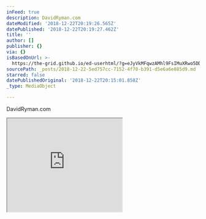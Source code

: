 ```yaml
---
inFeed: true
description: DavidRyman.com
dateModified: '2018-12-22T20:19:26.565Z'
datePublished: '2018-12-22T20:19:27.462Z'
title: ''
author: []
publisher: {}
via: {}
isBasedOnUrl: >-
  https://the-grid.github.io/ed-userhtml/?g=eJyVkMFqwzAMhl9FsIMuXRwo5DDqXvoQPau2lhjs2MhOTd--TtsctsNYQUjww6__kw4ujHCJYlk09ghZjMaplJS_lKq1dtkVTuIMd1FGVZ0duWRllaWrs3ILNHcmhi7NIwL5ovHMl9UD5yhlghN5s3gqURCWzIGSxo-c2sTjoXWYKbDGTSFhgjxRappxYjwjmNjwssah37Xa96-cH2BgYyA3w5X80iyT8PefZzwZP-vK-OuUf1EMG8VrEzw2vUnRkhSsPzjeAYOTh9M
sourcePath: _posts/2018-12-22-5ed757cc-7152-4f70-b391-d5e6a6e885d9.md
starred: false
datePublishedOriginal: '2018-12-22T20:15:01.858Z'
_type: MediaObject

---
```

DavidRyman.com

<iframe src="https://the-grid.github.io/ed-userhtml/?g=eJyVkMFqwzAMhl9FsIMuXRwo5DDqXvoQPau2lhjs2MhOTd--TtsctsNYQUjww6__kw4ujHCJYlk09ghZjMaplJS_lKq1dtkVTuIMd1FGVZ0duWRllaWrs3ILNHcmhi7NIwL5ovHMl9UD5yhlghN5s3gqURCWzIGSxo-c2sTjoXWYKbDGTSFhgjxRappxYjwjmNjwssah37Xa96-cH2BgYyA3w5X80iyT8PefZzwZP-vK-OuUf1EMG8VrEzw2vUnRkhSsPzjeAYOTh9M" height="244" style=""></iframe>